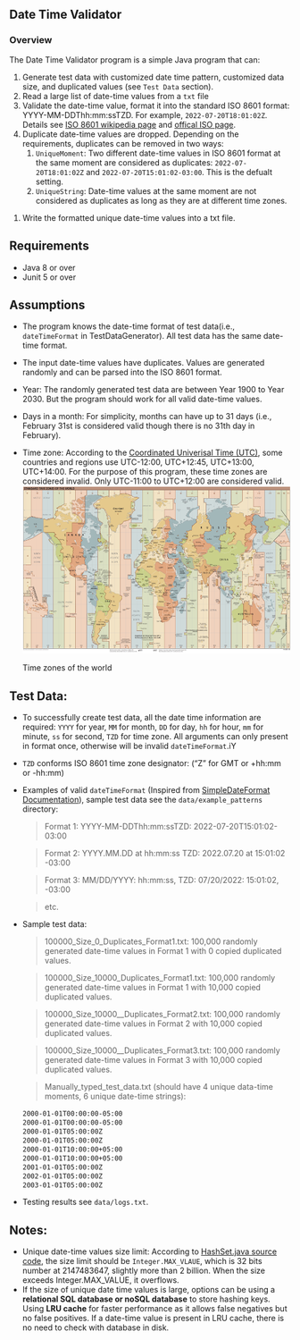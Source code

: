 ##  Date Time Validator


### Overview
The Date Time Validator program is a simple Java program that can:
1. Generate test data with customized date time pattern, customized data size, and duplicated values (see `Test Data` section).
1. Read a large list of date-time values from a `txt` file
1. Validate the date-time value, format it into the standard ISO 8601 format: YYYY-MM-DDThh:mm:ssTZD. For example, `2022-07-20T18:01:02Z`. Details see [ISO 8601 wikipedia page](https://en.wikipedia.org/wiki/ISO_8601) and [offical ISO page](https://www.iso.org/iso-8601-date-and-time-format.html).
1. Duplicate date-time values are dropped. Depending on the requirements, duplicates can be removed in two ways:
    1. `UniqueMoment`: Two different date-time values in ISO 8601 format at the same moment are considered as duplicates: `2022-07-20T18:01:02Z` and `2022-07-20T15:01:02-03:00`. This is the defualt setting.
    1. `UniqueString`: Date-time values at the same moment are not considered as duplicates as long as they are at different time zones.
1) Write the formatted unique date-time values into a txt file.  

  
## Requirements

* Java 8 or over
* Junit 5 or over

## Assumptions

* The program knows the date-time format of test data(i.e., `dateTimeFormat` in TestDataGenerator). All test data has the same date-time format.
* The input date-time values have duplicates. Values are generated randomly and can be parsed into the ISO 8601 format.
* Year: The randomly generated test data are between Year 1900 to Year 2030. But the program should work for all valid date-time values.
* Days in a month: For simplicity, months can have up to 31 days (i.e., February 31st is considered valid though there is no 31th day in February).
* Time zone: According to the [Coordinated Univerisal Time (UTC)](https://en.m.wikipedia.org/wiki/Time_zone), some countries and regions use UTC-12:00, UTC+12:45, UTC+13:00, UTC+14:00. For the purpose of this program, these time zones are considered invalid. Only UTC-11:00 to UTC+12:00 are considered valid.
  <img src='img/World_Time_Zones_Map.png' height=300>

  Time zones of the world


## Test Data:

* To successfully create test data, all the date time information are required: `YYYY` for year, `MM` for month, `DD` for day, `hh` for hour, `mm` for minute, `ss` for second, `TZD` for time zone. All arguments can only present in format once, otherwise will be invalid `dateTimeFormat`.iY
* `TZD` conforms ISO 8601 time zone designator: (“Z” for GMT or +hh:mm or -hh:mm)
* Examples of valid `dateTimeFormat` (Inspired from [SimpleDateFormat Documentation](https://docs.oracle.com/javase/8/docs/api/java/text/SimpleDateFormat.html)), sample test data see the `data/example_patterns` directory:
  > Format 1: YYYY-MM-DDThh:mm:ssTZD: 2022-07-20T15:01:02-03:00

  > Format 2: YYYY.MM.DD at hh:mm:ss TZD: 2022.07.20 at 15:01:02 -03:00

  > Format 3: MM/DD/YYYY: hh:mm:ss, TZD: 07/20/2022: 15:01:02, -03:00

  > etc.
* Sample test data:
  > 100000_Size_0_Duplicates_Format1.txt: 100,000 randomly generated date-time values in Format 1 with 0 copied duplicated values.
  
  > 100000_Size_10000_Duplicates_Format1.txt: 100,000 randomly generated date-time values in Format 1 with 10,000 copied duplicated values.
  
  > 100000_Size_10000__Duplicates_Format2.txt: 100,000 randomly generated date-time values in Format 2 with 10,000 copied duplicated values.
  
  > 100000_Size_10000__Duplicates_Format3.txt: 100,000 randomly generated date-time values in Format 3 with 10,000 copied duplicated values.
  
  > Manually_typed_test_data.txt (should have 4 unique data-time moments, 6 unique date-time strings):
    ```
    2000-01-01T00:00:00-05:00
    2000-01-01T00:00:00-05:00
    2000-01-01T05:00:00Z
    2000-01-01T05:00:00Z
    2000-01-01T10:00:00+05:00
    2000-01-01T10:00:00+05:00
    2001-01-01T05:00:00Z
    2002-01-01T05:00:00Z
    2003-01-01T05:00:00Z
    ```

* Testing results see `data/logs.txt`.


## Notes:
* Unique date-time values size limit: According to [HashSet.java source code](http://hg.openjdk.java.net/jdk8/jdk8/jdk/file/687fd7c7986d/src/share/classes/java/util/HashSet.java), the size limit should be `Integer.MAX_VLAUE`, which is 32 bits number at 2147483647, slightly more than 2 billion. When the size exceeds Integer.MAX_VALUE, it overflows. 
* If the size of unique date time values is large, options can be using a __relational SQL database or noSQL database__ to store hashing keys. Using __LRU cache__ for faster performance as it allows false negatives but no false positives. If a date-time value is present in LRU cache, there is no need to check with database in disk.